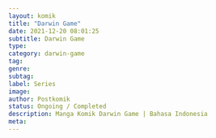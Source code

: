 ```yaml
---
layout: komik
title: "Darwin Game"
date: 2021-12-20 08:01:25
subtitle: Darwin Game
type: 
category: darwin-game
tag: 
genre: 
subtag: 
label: Series
image: 
author: Postkomik
status: Ongoing / Completed
description: Manga Komik Darwin Game | Bahasa Indonesia
meta: 
---
```

